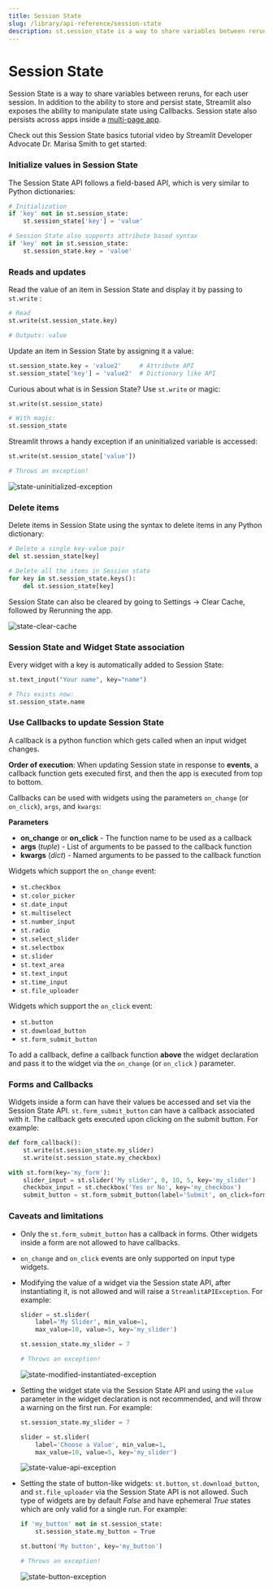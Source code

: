 ```yaml
---
title: Session State
slug: /library/api-reference/session-state
description: st.session_state is a way to share variables between reruns, for each user session.
---
```


# Session State

Session State is a way to share variables between reruns, for each user session. In addition to the ability to store and persist state, Streamlit also exposes the ability to manipulate state using Callbacks. Session state also persists across apps inside a [multi-page app](/library/get-started/multipage-apps).

Check out this Session State basics tutorial video by Streamlit Developer Advocate Dr. Marisa Smith to get started:

<YouTube videoId="92jUAXBmZyU" />

### Initialize values in Session State

The Session State API follows a field-based API, which is very similar to Python dictionaries:

```python
# Initialization
if 'key' not in st.session_state:
    st.session_state['key'] = 'value'

# Session State also supports attribute based syntax
if 'key' not in st.session_state:
    st.session_state.key = 'value'
```

### Reads and updates

Read the value of an item in Session State and display it by passing to `st.write` :

```python
# Read
st.write(st.session_state.key)

# Outputs: value
```

Update an item in Session State by assigning it a value:

```python
st.session_state.key = 'value2'     # Attribute API
st.session_state['key'] = 'value2'  # Dictionary like API
```

Curious about what is in Session State? Use `st.write` or magic:

```python
st.write(st.session_state)

# With magic:
st.session_state
```

Streamlit throws a handy exception if an uninitialized variable is accessed:

```python
st.write(st.session_state['value'])

# Throws an exception!
```

![state-uninitialized-exception](/images/state_uninitialized_exception.png)

### Delete items

Delete items in Session State using the syntax to delete items in any Python dictionary:

```python
# Delete a single key-value pair
del st.session_state[key]

# Delete all the items in Session state
for key in st.session_state.keys():
    del st.session_state[key]
```

Session State can also be cleared by going to Settings → Clear Cache, followed by Rerunning the app.

![state-clear-cache](/images/clear_cache.png)

### Session State and Widget State association

Every widget with a key is automatically added to Session State:

```python
st.text_input("Your name", key="name")

# This exists now:
st.session_state.name
```

### Use Callbacks to update Session State

A callback is a python function which gets called when an input widget changes.

**Order of execution**: When updating Session state in response to **events**, a callback function gets executed first, and then the app is executed from top to bottom.

Callbacks can be used with widgets using the parameters `on_change` (or `on_click`), `args`, and `kwargs`:

**Parameters**

- **on_change** or **on_click** - The function name to be used as a callback
- **args** (_tuple_) - List of arguments to be passed to the callback function
- **kwargs** (_dict_) - Named arguments to be passed to the callback function

Widgets which support the `on_change` event:

- `st.checkbox`
- `st.color_picker`
- `st.date_input`
- `st.multiselect`
- `st.number_input`
- `st.radio`
- `st.select_slider`
- `st.selectbox`
- `st.slider`
- `st.text_area`
- `st.text_input`
- `st.time_input`
- `st.file_uploader`

Widgets which support the `on_click` event:

- `st.button`
- `st.download_button`
- `st.form_submit_button`

To add a callback, define a callback function **above** the widget declaration and pass it to the widget via the `on_change` (or `on_click` ) parameter.

### Forms and Callbacks

Widgets inside a form can have their values be accessed and set via the Session State API. `st.form_submit_button` can have a callback associated with it. The callback gets executed upon clicking on the submit button. For example:

```python
def form_callback():
    st.write(st.session_state.my_slider)
    st.write(st.session_state.my_checkbox)

with st.form(key='my_form'):
    slider_input = st.slider('My slider', 0, 10, 5, key='my_slider')
    checkbox_input = st.checkbox('Yes or No', key='my_checkbox')
    submit_button = st.form_submit_button(label='Submit', on_click=form_callback)
```

### Caveats and limitations

- Only the `st.form_submit_button` has a callback in forms. Other widgets inside a form are not allowed to have callbacks.
- `on_change` and `on_click` events are only supported on input type widgets.
- Modifying the value of a widget via the Session state API, after instantiating it, is not allowed and will raise a `StreamlitAPIException`. For example:

  ```python
  slider = st.slider(
      label='My Slider', min_value=1,
      max_value=10, value=5, key='my_slider')

  st.session_state.my_slider = 7

  # Throws an exception!
  ```

  ![state-modified-instantiated-exception](/images/state_modified_instantiated_exception.png)

- Setting the widget state via the Session State API and using the `value` parameter in the widget declaration is not recommended, and will throw a warning on the first run. For example:

  ```python
  st.session_state.my_slider = 7

  slider = st.slider(
      label='Choose a Value', min_value=1,
      max_value=10, value=5, key='my_slider')
  ```

  ![state-value-api-exception](/images/state_value_api_exception.png)

- Setting the state of button-like widgets: `st.button`, `st.download_button`, and `st.file_uploader` via the Session State API is not allowed. Such type of widgets are by default _False_ and have ephemeral _True_ states which are only valid for a single run. For example:

  ```python
  if 'my_button' not in st.session_state:
      st.session_state.my_button = True

  st.button('My button', key='my_button')

  # Throws an exception!
  ```

  ![state-button-exception](/images/state_button_exception.png)
